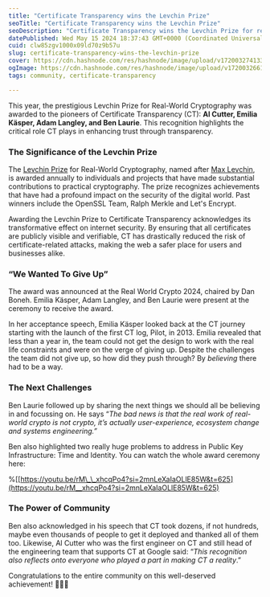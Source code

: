 ```yaml
---
title: "Certificate Transparency wins the Levchin Prize"
seoTitle: "Certificate Transparency wins the Levchin Prize"
seoDescription: "Certificate Transparency wins the Levchin Prize for real-world Cryptography"
datePublished: Wed May 15 2024 18:37:43 GMT+0000 (Coordinated Universal Time)
cuid: clw85zgv1000x09ld70z9b57u
slug: certificate-transparency-wins-the-levchin-prize
cover: https://cdn.hashnode.com/res/hashnode/image/upload/v1720032741330/8820fed2-f085-4daf-ba4f-f29891abc35a.jpeg
ogImage: https://cdn.hashnode.com/res/hashnode/image/upload/v1720032661145/795baadd-6eb3-4afc-bd1e-1c555569803e.jpeg
tags: community, certificate-transparency

---
```


This year, the prestigious Levchin Prize for Real-World Cryptography was awarded to the pioneers of Certificate Transparency (CT): **Al Cutter, Emilia Käsper, Adam Langley, and Ben Laurie**. This recognition highlights the critical role CT plays in enhancing trust through transparency.

### The Significance of the Levchin Prize

The [Levchin Prize](https://rwc.iacr.org/LevchinPrize/index.html#about) for Real-World Cryptography, named after [Max Levchin](https://en.wikipedia.org/wiki/Max_Levchin), is awarded annually to individuals and projects that have made substantial contributions to practical cryptography. The prize recognizes achievements that have had a profound impact on the security of the digital world. Past winners include the OpenSSL Team, Ralph Merkle and Let's Encrypt.

Awarding the Levchin Prize to Certificate Transparency acknowledges its transformative effect on internet security. By ensuring that all certificates are publicly visible and verifiable, CT has drastically reduced the risk of certificate-related attacks, making the web a safer place for users and businesses alike.

### **“We Wanted To Give Up”**

The award was announced at the Real World Crypto 2024, chaired by Dan Boneh. Emilia Käsper, Adam Langley, and Ben Laurie were present at the ceremony to receive the award.

In her acceptance speech, Emilia Käsper looked back at the CT journey starting with the launch of the first CT log, Pilot, in 2013. Emilia revealed that less than a year in, the team could not get the design to work with the real life constraints and were on the verge of giving up. Despite the challenges the team did not give up, so how did they push through? By *believing* there had to be a way.

### **The Next Challenges**

Ben Laurie followed up by sharing the next things we should all be believing in and focussing on. He says “*The bad news is that the real work of real-world crypto is not crypto, it’s actually user-experience, ecosystem change and systems engineering.”*

Ben also highlighted two really huge problems to address in Public Key Infrastructure: Time and Identity. You can watch the whole award ceremony here:

%\[[https://youtu.be/rM\_\_xhcqPo4?si=2mnLeXaIaOLlE85W&t=625](https://youtu.be/rM__xhcqPo4?si=2mnLeXaIaOLlE85W&t=625)

### **The Power of Community**

Ben also acknowledged in his speech that CT took dozens, if not hundreds, maybe even thousands of people to get it deployed and thanked all of them too. Likewise, Al Cutter who was the first engineer on CT and still head of the engineering team that supports CT at Google said: “*This recognition also reflects onto everyone who played a part in making CT a reality*.”

Congratulations to the entire community on this well-deserved achievement! 👏👏👏